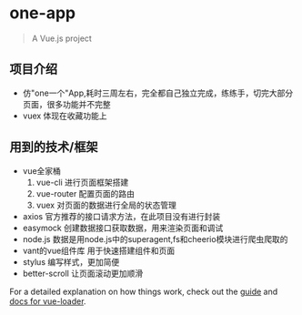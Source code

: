 # one-app

> A Vue.js project

## 项目介绍
- 仿"one一个"App,耗时三周左右，完全都自己独立完成，练练手，切完大部分页面，很多功能并不完整
- vuex 体现在收藏功能上
## 用到的技术/框架
- vue全家桶
  1. vue-cli 进行页面框架搭建
  2. vue-router 配置页面的路由
  3. vuex 对页面的数据进行全局的状态管理
- axios
  官方推荐的接口请求方法，在此项目没有进行封装
- easymock
  创建数据接口获取数据，用来渲染页面和调试
- node.js
  数据是用node.js中的superagent,fs和cheerio模块进行爬虫爬取的
- vant的vue组件库
  用于快速搭建组件和页面
- stylus
  编写样式，更加简便
- better-scroll
  让页面滚动更加顺滑

For a detailed explanation on how things work, check out the [guide](http://vuejs-templates.github.io/webpack/) and [docs for vue-loader](http://vuejs.github.io/vue-loader).
